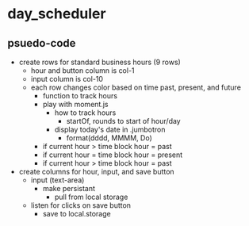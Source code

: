 # day_scheduler

## psuedo-code

    
* create rows for standard business hours (9 rows)
    * hour and button column is col-1
    * input column is col-10
    * each row changes color based on time past, present, and future
        * function to track hours 
        * play with moment.js
            * how to track hours
                * startOf, rounds to start of hour/day
            * display today's date in .jumbotron
                * format(dddd, MMMM, Do)
        * if current hour > time block hour = past
        * if current hour = time block hour = present
        * if current hour > time block hour = past
* create columns for hour, input, and save button
    * input (text-area)
        * make persistant
            * pull from local storage
    * listen for clicks on save button
        * save to local.storage
